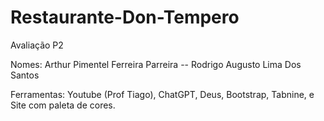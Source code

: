 # Restaurante-Don-Tempero
Avaliação P2

Nomes: Arthur Pimentel Ferreira Parreira -- Rodrigo Augusto Lima Dos Santos

Ferramentas: Youtube (Prof Tiago), ChatGPT, Deus, Bootstrap, Tabnine, e Site com paleta de cores.
